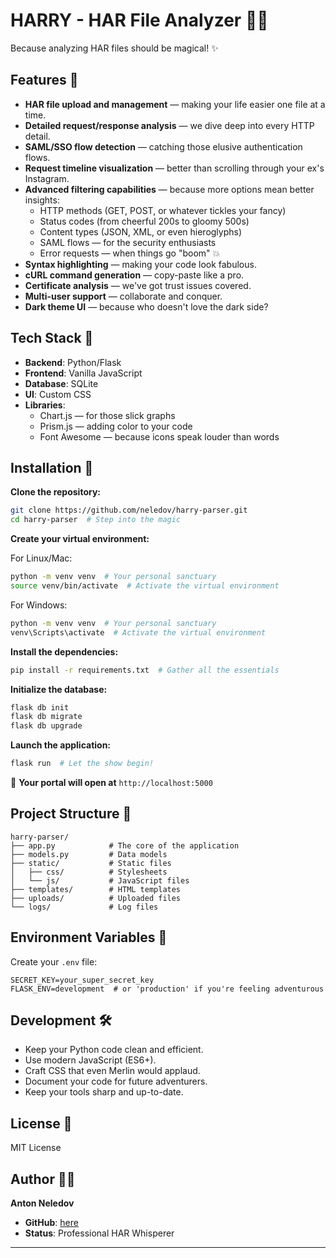 # HARRY - HAR File Analyzer 🧙‍♂️

Because analyzing HAR files should be magical! ✨

## Features 🎩

- **HAR file upload and management** — making your life easier one file at a time.
- **Detailed request/response analysis** — we dive deep into every HTTP detail.
- **SAML/SSO flow detection** — catching those elusive authentication flows.
- **Request timeline visualization** — better than scrolling through your ex's Instagram.
- **Advanced filtering capabilities** — because more options mean better insights:
  - HTTP methods (GET, POST, or whatever tickles your fancy)
  - Status codes (from cheerful 200s to gloomy 500s)
  - Content types (JSON, XML, or even hieroglyphs)
  - SAML flows — for the security enthusiasts
  - Error requests — when things go "boom" 💥
- **Syntax highlighting** — making your code look fabulous.
- **cURL command generation** — copy-paste like a pro.
- **Certificate analysis** — we've got trust issues covered.
- **Multi-user support** — collaborate and conquer.
- **Dark theme UI** — because who doesn't love the dark side?

## Tech Stack 🎨

- **Backend**: Python/Flask
- **Frontend**: Vanilla JavaScript
- **Database**: SQLite
- **UI**: Custom CSS
- **Libraries**:
  - Chart.js — for those slick graphs
  - Prism.js — adding color to your code
  - Font Awesome — because icons speak louder than words

## Installation 🚀

**Clone the repository:**

```bash
git clone https://github.com/neledov/harry-parser.git
cd harry-parser  # Step into the magic
```

**Create your virtual environment:**

For Linux/Mac:

```bash
python -m venv venv  # Your personal sanctuary
source venv/bin/activate  # Activate the virtual environment
```

For Windows:

```bash
python -m venv venv  # Your personal sanctuary
venv\Scripts\activate  # Activate the virtual environment
```

**Install the dependencies:**

```bash
pip install -r requirements.txt  # Gather all the essentials
```

**Initialize the database:**

```bash
flask db init
flask db migrate
flask db upgrade
```

**Launch the application:**

```bash
flask run  # Let the show begin!
```

🎉 **Your portal will open at** `http://localhost:5000`

## Project Structure 🏰

```
harry-parser/
├── app.py            # The core of the application
├── models.py         # Data models
├── static/           # Static files
│   ├── css/          # Stylesheets
│   └── js/           # JavaScript files
├── templates/        # HTML templates
├── uploads/          # Uploaded files
└── logs/             # Log files
```

## Environment Variables 🧪

Create your `.env` file:

```env
SECRET_KEY=your_super_secret_key
FLASK_ENV=development  # or 'production' if you're feeling adventurous
```
## Development 🛠️

- Keep your Python code clean and efficient.
- Use modern JavaScript (ES6+).
- Craft CSS that even Merlin would applaud.
- Document your code for future adventurers.
- Keep your tools sharp and up-to-date.

## License 📜

MIT License

## Author 🧙‍♂️

**Anton Neledov**

- **GitHub**: [here](https://github.com/neledov/harry-parser)
- **Status**: Professional HAR Whisperer

---